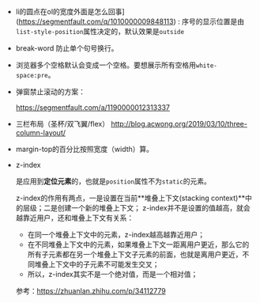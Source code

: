 - li的圆点在ol的宽度外面是怎么回事](https://segmentfault.com/q/1010000009848113) : 序号的显示位置是由`list-style-position`属性决定的，默认效果是`outside`

- break-word 防止单个句号换行。

- 浏览器多个空格默认会变成一个空格。要想展示所有空格用`white-space:pre`。

- 弹窗禁止滚动的方案：

  <https://segmentfault.com/a/1190000012313337>

- 三栏布局（圣杯/双飞翼/flex） <http://blog.acwong.org/2019/03/10/three-column-layout/>

- margin-top的百分比按照宽度（width）算。

- z-index

  是应用到**定位元素**的，也就是`position`属性不为`static`的元素。

  z-index的作用有两点，一是设置在当前**堆叠上下文(stacking context)**中的层级；二是创建一个新的堆叠上下文；
  z-index并不是设置的值越高，就会越靠近用户，还和堆叠上下文有关系：
  - 在同一个堆叠上下文中的元素，z-index越高越靠近用户；
  - 在不同堆叠上下文中的元素，如果堆叠上下文一距离用户更近，那么它的所有子元素都在另一个堆叠上下文子元素的前面，也就是离用户更近，不同堆叠上下文中的子元素不可能发生交叉；
  - 所以，z-index其实不是一个绝对值，而是一个相对值；

  参考：<https://zhuanlan.zhihu.com/p/34112779>

